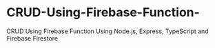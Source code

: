 # CRUD-Using-Firebase-Function-
CRUD Using Firebase Function  Using Node.js, Express, TypeScript and Firebase Firestore
